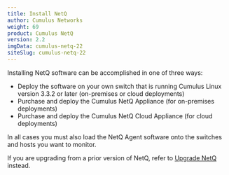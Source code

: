 ```yaml
---
title: Install NetQ
author: Cumulus Networks
weight: 69
product: Cumulus NetQ
version: 2.2
imgData: cumulus-netq-22
siteSlug: cumulus-netq-22
---
```


Installing NetQ software can be accomplished in one of three ways:

- Deploy the software on your own switch that is running Cumulus Linux version 3.3.2 or later (on-premises or cloud deployments)
- Purchase and deploy the Cumulus NetQ Appliance (for on-premises deployments)
- Purchase and deploy the Cumulus NetQ Cloud Appliance (for cloud deployments)

In all cases you must also load the NetQ Agent software onto the switches and hosts you want to monitor.

If you are upgrading from a prior version of NetQ, refer to [Upgrade NetQ](../Upgrade-NetQ/) instead.
